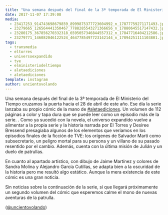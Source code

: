 ```yaml
---
title: "Una semana después del final de la 3ª temporada de El Ministerio del Tiempo cruzamos la puerta hacia el 28 de abril de este año"
date: 2017-11-07 17:39:08
media: 
  - 23417253_914743698679859_8999875377723604992_n_17877759271171493.jpg
  - 23279665_126564441350467_7788285543271366656_n_17880645517147432.jpg
  - 23280175_367856270332318_6595057346844557312_n_17847716404212586.jpg
  - 23279771_146082046122524_4647785497723142144_n_17894251111103801.jpg
tags: 
  - transmedia
  - eltorres
  - universoexpandido
  - tve
  - elministeriodeltiempo
  - aletaediciones
  - aletaediciones
template: instagram
author: uncientovolando
---
```


Una semana después del final de la 3ª temporada de El Ministerio del Tiempo cruzamos la puerta hacia el 28 de abril de este año. Ese día la serie lanzaba su propio cómic de la mano de [#aletaediciones](/tags/aletaediciones). Un volumen de 112 páginas a color y tapa dura que se puede leer como un episodio más de la serie. .
Como ya sucedió con la novela, el universo expandido vuelve a alimentar a la propia serie y la historia narrada por El Torres y Desiree Bressend presagiaba algunos de los elementos que veríamos en los episodios finales de la ficción de TVE: los orígenes de Salvador Martí como subsecretario, un peligro mortal para su persona y un villano de su pasado resentido por el cambio. Además, cuenta con la última misión de Julián y un duelo de patrullas.


En cuanto al apartado artístico, con dibujo de Jaime Martínez y colores de Sandra Molina y Alejandro García Cutillas, se adapta bien a la oscuridad de la historia pero me resultó algo estático. Aunque la mera existencia de este cómic es una gran noticia.


Sin noticias sobre la continuación de la serie, sí que llegará próximamente un segundo volumen del cómic que esperemos calme el mono de nuevas aventuras de la patrulla.


([@uncientovolando](https://instagram.com/uncientovolando))

